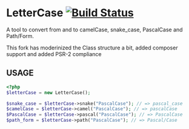 LetterCase [![Build Status](https://travis-ci.org/adamlc/LetterCase.png?branch=master)](https://travis-ci.org/adamlc/LetterCase)
==========

A tool to convert from and to camelCase, snake_case, PascalCase and Path/Form.

This fork has moderinized the Class structure a bit, added composer support and added PSR-2 compliance

## USAGE

```php
<?php
$letterCase = new LetterCase();

$snake_case = $letterCase->snake("PascalCase"); // => pascal_case
$camelCase = $letterCase->camel("PascalCase"); // => pascalCase
$PascalCase = $letterCase->pascal("PascalCase"); // => PascalCase
$path_form = $letterCase->path("PascalCase"); // => Pascal/Case
```
